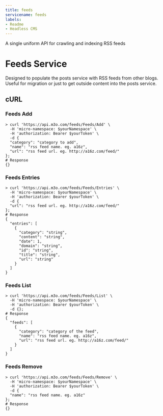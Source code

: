 ```yaml
---
title: feeds
servicename: feeds
labels: 
- Readme
- Headless CMS
---
```

A single uniform API for crawling and indexing RSS feeds

# Feeds Service

Designed to populate the posts service with RSS feeds from other blogs. Useful for migration or just to get outside content into the posts service.


## cURL


### Feeds Add
<!-- We use the request body description here as endpoint descriptions are not
being lifted correctly from the proto by the openapi spec generator -->

```shell
> curl 'https://api.m3o.com/feeds/Feeds/Add' \
  -H 'micro-namespace: $yourNamespace' \
  -H 'authorization: Bearer $yourToken' \
  -d {
  "category": "category to add",
  "name": "rss feed name. eg. a16z",
  "url": "rss feed url. eg. http://a16z.com/feed/"
};
# Response
{}
```


### Feeds Entries
<!-- We use the request body description here as endpoint descriptions are not
being lifted correctly from the proto by the openapi spec generator -->

```shell
> curl 'https://api.m3o.com/feeds/Feeds/Entries' \
  -H 'micro-namespace: $yourNamespace' \
  -H 'authorization: Bearer $yourToken' \
  -d {
  "url": "rss feed url. eg. http://a16z.com/feed/"
};
# Response
{
  "entries": [
    {
      "category": "string",
      "content": "string",
      "date": 1,
      "domain": "string",
      "id": "string",
      "title": "string",
      "url": "string"
    }
  ]
}
```


### Feeds List
<!-- We use the request body description here as endpoint descriptions are not
being lifted correctly from the proto by the openapi spec generator -->

```shell
> curl 'https://api.m3o.com/feeds/Feeds/List' \
  -H 'micro-namespace: $yourNamespace' \
  -H 'authorization: Bearer $yourToken' \
  -d {};
# Response
{
  "feeds": [
    {
      "category": "category of the feed",
      "name": "rss feed name. eg. a16z",
      "url": "rss feed url. eg. http://a16z.com/feed/"
    }
  ]
}
```


### Feeds Remove
<!-- We use the request body description here as endpoint descriptions are not
being lifted correctly from the proto by the openapi spec generator -->

```shell
> curl 'https://api.m3o.com/feeds/Feeds/Remove' \
  -H 'micro-namespace: $yourNamespace' \
  -H 'authorization: Bearer $yourToken' \
  -d {
  "name": "rss feed name. eg. a16z"
};
# Response
{}
```


